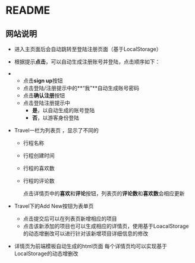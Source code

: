 # README

## 网站说明

-  进入主页面后会自动跳转至登陆注册页面（基于LocalStorage）                

  - 根据提示**点击**，可以自动生成注册账号并登陆，点击顺序如下：

  - - 点击**sign up**按钮
    - 点击登陆/注册提示中的**“我”**自动生成账号密码
    - 点击**确认注册**按钮
    - 点击登陆注册提示中
      - **是**，以自动生成的账号登陆
      - **否**，以游客身份登陆                        

- Travel一栏为列表页 ，显示了不同的                

  - 行程名称

  - 行程创建时间

  - 行程的喜欢数

  - 行程的评论数

    点击详情页中的**喜欢**和**评论**按钮，列表页的**评论数**和**喜欢数**会相应更新

- Travel下的Add New按钮为表单页

  - 点击提交后可以在列表页新增相应的项目
  - 点击该新添加的项目也可以生成相应的详情页，使用基于LoacalStorage的动态增删改可以进行针对该新增项目详细信息的修改

- 详情页为前端模板自动生成的html页面
  每个详情页均可以实现基于LocalStorage的动态增删改            